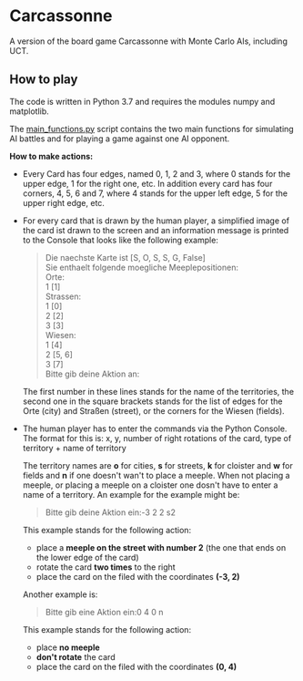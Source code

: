 
# Carcassonne
A version of the board game Carcassonne with Monte Carlo AIs, including UCT.

## How to play
The code is written in Python 3.7 and requires the modules numpy and matplotlib.

The [main_functions.py](https://github.com/T3K14/Carcassonne/blob/master/sources/main_functions.py) script contains the two main functions for simulating AI battles and for playing a game against one AI opponent.

**How to make actions:**
- Every Card has four edges, named 0, 1, 2 and 3, where 0 stands for the upper edge, 1 for the right one, etc. In addition every card has four corners, 4, 5, 6 and 7, where 4 stands for the upper left edge, 5 for the upper right edge, etc.

- For every card that is drawn by the human player, a simplified image of the card ist  drawn to the screen and an information message is printed to the Console that looks like the following example:
	>Die naechste Karte ist [S, O, S, S, G, False]  
	>Sie enthaelt folgende moegliche Meeplepositionen:  
	>Orte:  
	>1 [1]  
	>Strassen:  
	>1 [0]  
	>2 [2]  
	>3 [3]  
	>Wiesen:  
	>1 [4]  
	>2 [5, 6]  
	>3 [7]  
	>Bitte gib deine Aktion an:
	
	The first number in these lines stands for the name of the territories, the second one in the square brackets stands for the list of edges for the Orte (city) and Straßen (street), or the corners for the Wiesen (fields). 
	
 - The human player has to enter the commands via the Python Console. The format for this is:
 x,  y, number of right rotations of the card, type of territory + name of territory

	The territory names are **o** for cities, **s** for streets, **k** for cloister and **w** for fields and **n** if one doesn't wan't to place a meeple.
	When not placing a meeple, or placing a meeple on a cloister one dosn't have to enter a name of a territory.
	An example for the example might be:
	>Bitte gib deine Aktion ein:-3 2 2 s2
	
	This example stands for the following action:
	- place a **meeple on the street with number 2** (the one that ends on the lower edge of the card) 
	- rotate the card **two times** to the right
	- place the card on the filed with the coordinates **(-3, 2)**

	Another example is:
	>Bitte gib eine Aktion ein:0 4 0 n
	
	This example stands for the following action:
		
	- place **no meeple**
	- **don't rotate** the card
	- place the card on the filed with the coordinates **(0, 4)**
		
